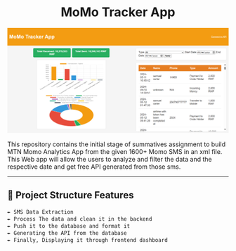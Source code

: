 <center> <h1>MoMo Tracker App</h1> </center>

![image alt](https://github.com/ai-ngabo/Summatives-MoMo_Assignment/blob/main/momo.png?raw=true)

This repository contains the initial stage of summatives assignment to build MTN Momo Analytics App from the given 1600+ Momo SMS in an xml file. This Web app will allow the users to analyze and filter the data and the respective date and get free API generated from those sms.

---

## 🧬 Project Structure Features

    ✒️ SMS Data Extraction
    ✒️ Process The data and clean it in the backend
    ✒️ Push it to the database and format it
    ✒️ Generating the API from the database
    ✒️ Finally, Displaying it through frontend dashboard

